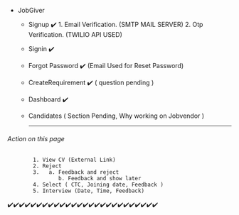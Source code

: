- JobGiver
	- Signup ✔️
			1. Email Verification. (SMTP MAIL SERVER)
			2. Otp Verification. (TWILIO API USED)
	- Signin ✔️
	- Forgot Password ✔️ (Email Used for Reset Password)
	- CreateRequirement ✔️ ( question pending )
	- Dashboard ✔️
	- Candidates ( Section Pending, Why working on Jobvendor  )

		------------
###### 		Action on this page
			1. View CV (External Link)
			2. Reject 
			3.	 a. Feedback and reject
					b. Feedback and show later
			4. Select ( CTC, Joining date, Feedback )
			5. Interview (Date, Time, Feedback)

✔️✔️✔️✔️✔️✔️✔️✔️✔️✔️✔️✔️✔️✔️✔️✔️✔️✔️✔️✔️✔️✔️✔️✔️✔️✔️
